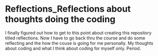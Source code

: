 # Reflections_Reflections about thoughts doing the coding
I finally figured out how to get to this point about creating this repository titled reflections.
Now I have to go back thru the course and do some reflecting and the how the couse is going for me
personally. My thoughts about coding and what I think about coding for myself only. Period.
